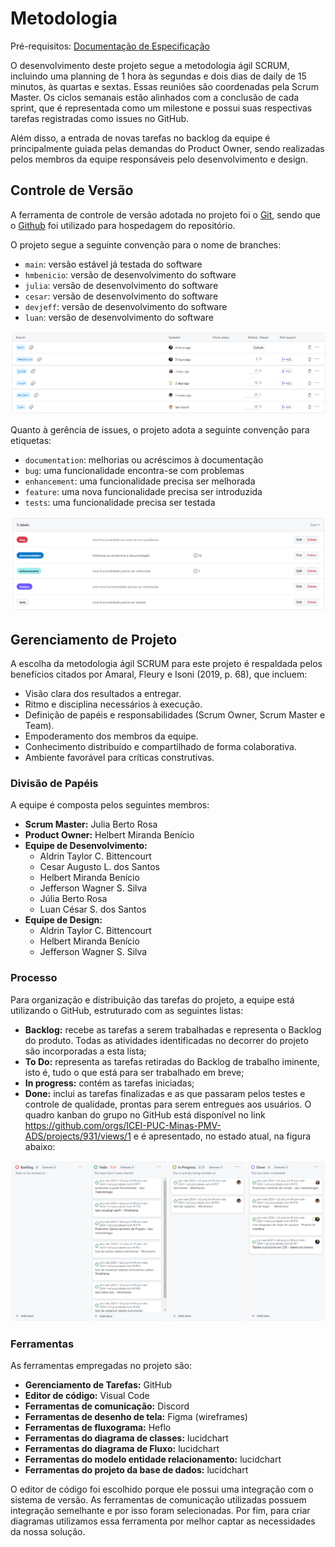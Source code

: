 # Metodologia

Pré-requisitos: [Documentação de Especificação](https://github.com/ICEI-PUC-Minas-PMV-ADS/pmv-ads-2024-1-e2-proj-int-t9-pmv-ads-2024-1-e2-proj-tabela-nutri-t9/blob/main/docs/02-Especifica%C3%A7%C3%A3o%20do%20Projeto.md)

O desenvolvimento deste projeto segue a metodologia ágil SCRUM, incluindo uma planning de 1 hora às segundas e dois dias de daily de 15 minutos, às quartas e sextas. Essas reuniões são coordenadas pela Scrum Master. Os ciclos semanais estão alinhados com a conclusão de cada sprint, que é representada como um milestone e possui suas respectivas tarefas registradas como issues no GitHub.

Além disso, a entrada de novas tarefas no backlog da equipe é principalmente guiada pelas demandas do Product Owner, sendo realizadas pelos membros da equipe responsáveis pelo desenvolvimento e design.

## Controle de Versão

A ferramenta de controle de versão adotada no projeto foi o
[Git](https://git-scm.com/), sendo que o [Github](https://github.com)
foi utilizado para hospedagem do repositório.

O projeto segue a seguinte convenção para o nome de branches:

- `main`: versão estável já testada do software
- `hmbenicio`: versão de desenvolvimento do software
- `julia`: versão de desenvolvimento do software
- `cesar`: versão de desenvolvimento do software
- `devjeff`: versão de desenvolvimento do software
- `luan`: versão de desenvolvimento do software

![Branches](img/branches.png)

Quanto à gerência de issues, o projeto adota a seguinte convenção para
etiquetas:

- `documentation`: melhorias ou acréscimos à documentação
- `bug`: uma funcionalidade encontra-se com problemas
- `enhancement`: uma funcionalidade precisa ser melhorada
- `feature`: uma nova funcionalidade precisa ser introduzida
- `tests`: uma funcionalidade precisa ser testada

![Controle de versão](img/Controle_de_versao.png)

## Gerenciamento de Projeto

A escolha da metodologia ágil SCRUM para este projeto é respaldada pelos benefícios citados por Amaral, Fleury e Isoni (2019, p. 68), que incluem:

- Visão clara dos resultados a entregar.
- Ritmo e disciplina necessários à execução.
- Definição de papéis e responsabilidades (Scrum Owner, Scrum Master e Team).
- Empoderamento dos membros da equipe.
- Conhecimento distribuído e compartilhado de forma colaborativa.
- Ambiente favorável para críticas construtivas.

### Divisão de Papéis

A equipe é composta pelos seguintes membros:

- **Scrum Master:** Julia Berto Rosa
- **Product Owner:** Helbert Miranda Benício
- **Equipe de Desenvolvimento:** 
  - Aldrin Taylor C. Bittencourt 
  - Cesar Augusto L. dos Santos
  - Helbert Miranda Benício
  - Jefferson Wagner S. Silva
  - Júlia Berto Rosa
  - Luan César S. dos Santos
- **Equipe de Design:** 
  - Aldrin Taylor C. Bittencourt
  - Helbert Miranda Benício
  - Jefferson Wagner S. Silva

### Processo

Para organização e distribuição das tarefas do projeto, a equipe está utilizando o GitHub, estruturado com as seguintes listas:
- **Backlog:** recebe as tarefas a serem trabalhadas e representa o Backlog do produto. Todas as atividades identificadas no decorrer do projeto são incorporadas a esta lista;
- **To Do:** representa as tarefas retiradas do Backlog de trabalho iminente, isto é, tudo o que está para ser trabalhado em breve;
- **In progress:** contém as tarefas iniciadas;
- **Done:** inclui as tarefas finalizadas e as que passaram pelos testes e controle de qualidade, prontas para serem entregues aos usuários.
O quadro kanban do grupo no GitHub está disponível no link https://github.com/orgs/ICEI-PUC-Minas-PMV-ADS/projects/931/views/1 e é apresentado, no estado atual, na figura abaixo:

![Quadro Kanban](img/quadro_kanban.png)

### Ferramentas

As ferramentas empregadas no projeto são:

- **Gerenciamento de Tarefas:** GitHub
- **Editor de código:** Visual Code
- **Ferramentas de comunicação:** Discord
- **Ferramentas de desenho de tela:** Figma (wireframes)
- **Ferramentas de fluxograma:** Heflo
- **Ferramentas do diagrama de classes:** lucidchart
- **Ferramentas do diagrama de Fluxo:** lucidchart
- **Ferramentas do modelo entidade relacionamento:** lucidchart
- **Ferramentas do projeto da base de dados:** lucidchart

O editor de código foi escolhido porque ele possui uma integração com o
sistema de versão. As ferramentas de comunicação utilizadas possuem
integração semelhante e por isso foram selecionadas. Por fim, para criar
diagramas utilizamos essa ferramenta por melhor captar as
necessidades da nossa solução.
